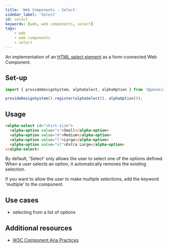 ```yaml
---
title: 'Web Components - Select'
sidebar_label: 'Select'
id: select
keywords: [web, web components, select]
tags:
    - web
    - web components
    - select
---
```


<div class="select-examples">

An implementation of an [HTML select element](https://developer.mozilla.org/en-US/docs/Web/HTML/Element/select) as a form-connected Web Component.

## Set-up

```ts
import { provideDesignSystem, alphaSelect, alphaOption } from '@genesislcap/alpha-design-system';

provideDesignSystem().register(alphaSelect(), alphaOption());
```

## Usage

```html live
<alpha-select id="shirt-size">
  <alpha-option value="s">Small</alpha-option>
  <alpha-option value="m">Medium</alpha-option>
  <alpha-option value="l">Large</alpha-option>
  <alpha-option value="xl">Extra Large</alpha-option>
</alpha-select>
```
By default, 'Select' only allows the user to select one of the options defined. When a user selects an option, it automatically removes the existing selection. 

If you want to allow the user to make multiple selections, add the keyword 'multiple' to the component.

## Use cases

- selecting from a list of options

## Additional resources

- [W3C Component Aria Practices](https://www.w3.org/TR/wai-aria-practices-1.1/#Listbox)

</div>
